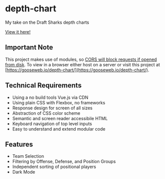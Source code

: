 # depth-chart

My take on the Draft Sharks depth charts

[View it here!](https://gooseweb.io/depth-chart/)

## Important Note

This project makes use of modules, so [CORS will block requests if opened from disk](https://stackoverflow.com/a/72906725/3774582). To view in a browser either host on a server or visit this project at [https://gooseweb.io/depth-chart/](https://gooseweb.io/depth-chart/).

## Technical Requirements

- Using a no build tools Vue.js via CDN
- Using plain CSS with Flexbox, no frameworks
- Response design for screen of all sizes
- Abstraction of CSS color scheme
- Semantic and screen reader accessibile HTML
- Keyboard navigation of top level inputs
- Easy to understand and extend modular code 

## Features

- Team Selection
- Filtering by Offense, Defense, and Position Groups
- Independent sorting of positional players
- Dark Mode
